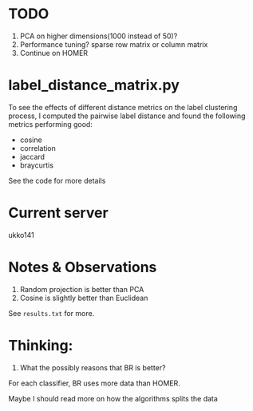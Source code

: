 # TODO

1. PCA on higher dimensions(1000 instead of 50)?
2. Performance tuning? sparse row matrix or column matrix
3. Continue on HOMER

# label_distance_matrix.py

To see the effects of different distance metrics on the label clustering process, I computed the pairwise label distance and found the following metrics performing good:

- cosine
- correlation
- jaccard
- braycurtis

See the code for more details


# Current server
ukko141


# Notes & Observations

1. Random projection is better than PCA
2. Cosine is slightly better than Euclidean

See `results.txt` for more.


# Thinking:
1. What the possibly reasons that BR is better?

For each classifier, BR uses more data than HOMER.

Maybe I should read more on how the algorithms splits the data

